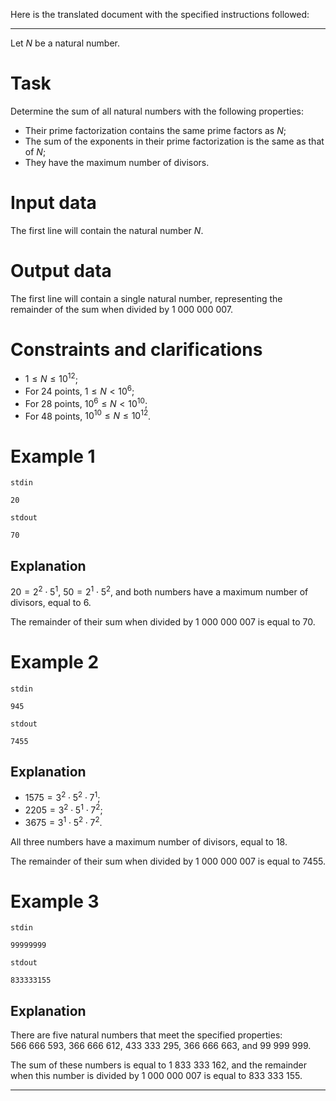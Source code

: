 Here is the translated document with the specified instructions followed:

---

Let $N$ be a natural number.

# Task

Determine the sum of all natural numbers with the following properties:
- Their prime factorization contains the same prime factors as $N$;
- The sum of the exponents in their prime factorization is the same as that of $N$;
- They have the maximum number of divisors.

# Input data

The first line will contain the natural number $N$.

# Output data

The first line will contain a single natural number, representing the remainder of the sum when divided by $1 \ 000 \ 000 \ 007$.

# Constraints and clarifications

* $1 \leq N \leq 10^{12}$;
* For 24 points, $1 \leq N < 10^{6}$;
* For 28 points, $10^6 \leq N < 10^{10}$;
* For 48 points, $10^{10} \leq N \leq 10^{12}$.

# Example 1

`stdin`
```
20
```

`stdout`
```
70
```

## Explanation

$20 = 2^2\cdot5^1$, $50 = 2^1\cdot5^2$, and both numbers have a maximum number of divisors, equal to $6$. 

The remainder of their sum when divided by $1 \ 000 \ 000 \ 007$ is equal to $70$. 

# Example 2

`stdin`
```
945
```

`stdout`
```
7455
```

## Explanation

* $1575 = 3^2\cdot5^2\cdot7^1$;
* $2205 = 3^2\cdot5^1\cdot7^2$; 
* $3675 = 3^1\cdot5^2\cdot7^2$.

All three numbers have a maximum number of divisors, equal to $18$. 

The remainder of their sum when divided by $1 \ 000 \ 000 \ 007$ is equal to $7455$. 

# Example 3

`stdin`
```
99999999
```

`stdout`
```
833333155
```

## Explanation

There are five natural numbers that meet the specified properties: $566 \ 666 \ 593$, $366 \ 666 \ 612$, $433 \ 333 \ 295$, $366 \ 666 \ 663$, and $99 \ 999 \ 999$. 

The sum of these numbers is equal to $1 \ 833 \ 333 \ 162$, and the remainder when this number is divided by $1 \ 000 \ 000 \ 007$ is equal to $833 \ 333 \ 155$.

---